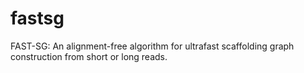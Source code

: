 # fastsg
FAST-SG: An alignment-free algorithm for ultrafast scaffolding graph construction from short or long reads.
